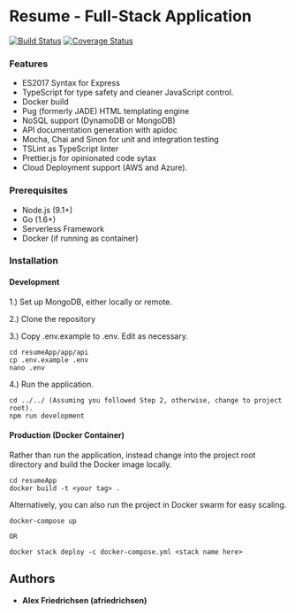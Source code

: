 # Resume - Full-Stack Application

[![Build Status](https://travis-ci.org/afriedrichsen/resumeApp.svg?branch=master)](https://travis-ci.org/afriedrichsen/resumeApp)
[![Coverage Status](https://coveralls.io/repos/github/afriedrichsen/resumeApp/badge.svg?branch=master)](https://coveralls.io/github/afriedrichsen/resumeApp?branch=master)

### Features

- ES2017 Syntax for Express
- TypeScript for type safety and cleaner JavaScript control.
- Docker build
- Pug (formerly JADE) HTML templating engine
- NoSQL support (DynamoDB or MongoDB)
- API documentation generation with apidoc
- Mocha, Chai and Sinon for unit and integration testing
- TSLint as TypeScript linter
- Prettier.js for opinionated code sytax
- Cloud Deployment support (AWS and Azure).

### Prerequisites

- Node.js (9.1+)
- Go (1.6+)
- Serverless Framework
- Docker (if running as container)

### Installation

#### Development

1.) Set up MongoDB, either locally or remote.

2.) Clone the repository

3.) Copy .env.example to .env. Edit as necessary.

```
cd resumeApp/app/api
cp .env.example .env
nano .env
```

4.) Run the application.

```
cd ../../ (Assuming you followed Step 2, otherwise, change to project root).
npm run development
```

#### Production (Docker Container)

Rather than run the application, instead change into the project root directory and build the Docker image locally.

```
cd resumeApp
docker build -t <your tag> .
```

Alternatively, you can also run the project in Docker swarm for easy scaling.

```
docker-compose up

OR

docker stack deploy -c docker-compose.yml <stack name here>
```

## Authors

- **Alex Friedrichsen (afriedrichsen)**
